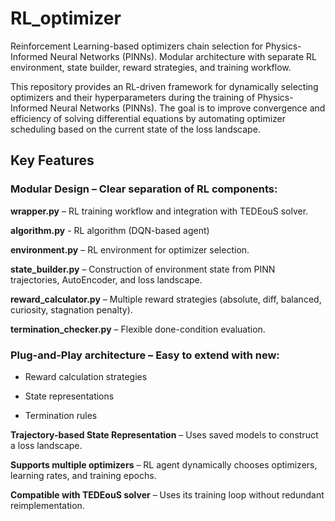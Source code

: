 # RL_optimizer
Reinforcement Learning-based optimizers chain selection for Physics-Informed Neural Networks (PINNs). Modular architecture with separate RL environment, state builder, reward strategies, and training workflow.

This repository provides an RL-driven framework for dynamically selecting optimizers and their hyperparameters during the training of Physics-Informed Neural Networks (PINNs).
The goal is to improve convergence and efficiency of solving differential equations by automating optimizer scheduling based on the current state of the loss landscape.

## Key Features

### Modular Design – Clear separation of RL components:

**wrapper.py** – RL training workflow and integration with TEDEouS solver.

**algorithm.py** - RL algorithm (DQN-based agent)

**environment.py** – RL environment for optimizer selection.

**state_builder.py** – Construction of environment state from PINN trajectories, AutoEncoder, and loss landscape.

**reward_calculator.py** – Multiple reward strategies (absolute, diff, balanced, curiosity, stagnation penalty).

**termination_checker.py** – Flexible done-condition evaluation.

### Plug-and-Play architecture – Easy to extend with new:

- Reward calculation strategies

- State representations

- Termination rules

**Trajectory-based State Representation** – Uses saved models to construct a loss landscape.

**Supports multiple optimizers** – RL agent dynamically chooses optimizers, learning rates, and training epochs.

**Compatible with TEDEouS solver** – Uses its training loop without redundant reimplementation.
